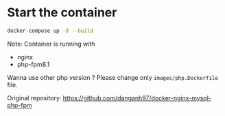 # Start the container

```bash
docker-compose up -d --build
```

Note: Container is running with
- nginx
- php-fpm8.1

Wanna use other php version ? Please change only `images/php.Dockerfile` file.

Original repository: https://github.com/danganh97/docker-nginx-mysql-php-fpm
